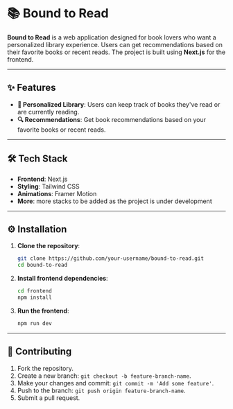# 📚 Bound to Read

**Bound to Read** is a web application designed for book lovers who want a personalized library experience. Users can get recommendations based on their favorite books or recent reads. The project is built using **Next.js** for the frontend.

---

## ✨ Features

- **📖 Personalized Library**: Users can keep track of books they've read or are currently reading.
- **🔍 Recommendations**: Get book recommendations based on your favorite books or recent reads.

---

## 🛠 Tech Stack

- **Frontend**: Next.js
- **Styling**: Tailwind CSS
- **Animations**: Framer Motion
- **More**: more stacks to be added as the project is under development

---

## ⚙️ Installation

1. **Clone the repository**:

   ```bash
   git clone https://github.com/your-username/bound-to-read.git
   cd bound-to-read
   ```

2. **Install frontend dependencies**:

   ```bash
   cd frontend
   npm install
   ```

3. **Run the frontend**:

   ```bash
   npm run dev
   ```

---

## 🤝 Contributing

1. Fork the repository.
2. Create a new branch: `git checkout -b feature-branch-name`.
3. Make your changes and commit: `git commit -m 'Add some feature'`.
4. Push to the branch: `git push origin feature-branch-name`.
5. Submit a pull request.

